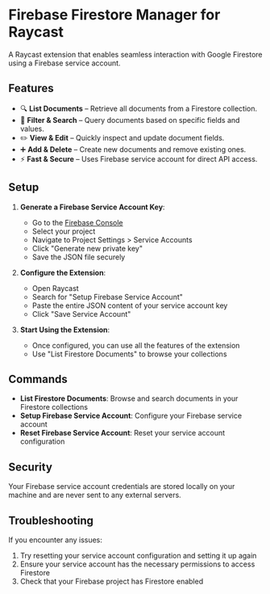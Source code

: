 # Firebase Firestore Manager for Raycast

A Raycast extension that enables seamless interaction with Google Firestore using a Firebase service account.

## Features

- 🔍 **List Documents** – Retrieve all documents from a Firestore collection.
- 🎯 **Filter & Search** – Query documents based on specific fields and values.
- ✏️ **View & Edit** – Quickly inspect and update document fields.
- ➕ **Add & Delete** – Create new documents and remove existing ones.
- ⚡ **Fast & Secure** – Uses Firebase service account for direct API access.

## Setup

1. **Generate a Firebase Service Account Key**:
   - Go to the [Firebase Console](https://console.firebase.google.com/)
   - Select your project
   - Navigate to Project Settings > Service Accounts
   - Click "Generate new private key"
   - Save the JSON file securely

2. **Configure the Extension**:
   - Open Raycast
   - Search for "Setup Firebase Service Account"
   - Paste the entire JSON content of your service account key
   - Click "Save Service Account"

3. **Start Using the Extension**:
   - Once configured, you can use all the features of the extension
   - Use "List Firestore Documents" to browse your collections

## Commands

- **List Firestore Documents**: Browse and search documents in your Firestore collections
- **Setup Firebase Service Account**: Configure your Firebase service account
- **Reset Firebase Service Account**: Reset your service account configuration

## Security

Your Firebase service account credentials are stored locally on your machine and are never sent to any external servers.

## Troubleshooting

If you encounter any issues:

1. Try resetting your service account configuration and setting it up again
2. Ensure your service account has the necessary permissions to access Firestore
3. Check that your Firebase project has Firestore enabled